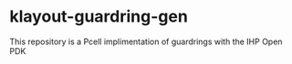 # klayout-guardring-gen
This repository is a Pcell implimentation of guardrings with the IHP Open PDK
